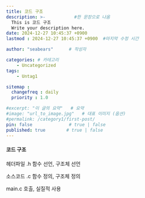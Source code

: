```yaml
---
title: 코드 구조
description: >-           #한 문장으로 나옴
  This is 코드 구조
  Write your description here.
date: 2024-12-27 10:45:37 +0900
lastmod : 2024-12-27 10:45:37 +0900  #마지막 수정 시간

author: "seabears"      # 작성자

categories: # 카테고리
    - Uncategorized  
tags: 
    - Untag1

sitemap :
  changefreq : daily
  priority : 1.0

#excerpt: "이 글의 요약"   # 요약
#image: "url_to_image.jpg"   # 대표 이미지 (옵션)
#permalink: /category1/first-post/
pin: false              # true | false
published: true        # true | false
---
```


#### 코드 구조


헤더파일 .h
함수 선언, 구조체 선언

소스코드 .c
함수 정의, 구조체 정의

main.c
호출, 실질적 사용

